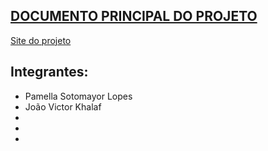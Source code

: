 ## [DOCUMENTO PRINCIPAL DO PROJETO](https://docs.google.com/document/d/1G7zG9XnYt_H_HRrDWE-9ygdDUSsVZIPhOQ3bwGxF7Ps/edit?tab=t.0)
[Site do projeto](https://pamesss.github.io/cifra-vigenere/)
## Integrantes:
- Pamella Sotomayor Lopes
- João Victor Khalaf
-
-
- 
